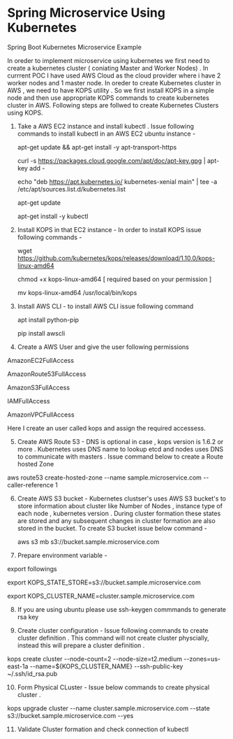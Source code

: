 # Spring Microservice Using Kubernetes
Spring Boot Kubernetes Microservice Example

In oreder to implement microservice using kubernetes we first need to create a kubernetes cluster ( coniating Master and Worker Nodes) . In currrent POC I have used AWS Cloud as the cloud provider where i have 2 worker nodes and 1 master node. In oreder to create Kubernetes cluster in AWS , we need to have KOPS utility . So we first install KOPS in a simple node and then use appropriate KOPS commands to create kubernetes cluster in AWS. Following steps are follwed to create Kubernetes Clusters using KOPS.

1. Take a AWS EC2 instance and install kubectl . Issue following commands to install kubectl in an AWS EC2 ubuntu instance - 
  
      apt-get update && apt-get install -y apt-transport-https
      
      curl -s https://packages.cloud.google.com/apt/doc/apt-key.gpg | apt-key add -
      
      echo "deb https://apt.kubernetes.io/ kubernetes-xenial main" | tee -a /etc/apt/sources.list.d/kubernetes.list
      
      apt-get update
      
      apt-get install -y kubectl
  
 2. Install KOPS in that EC2 instance - In order to install KOPS issue following commands - 
 
    wget https://github.com/kubernetes/kops/releases/download/1.10.0/kops-linux-amd64
    
    chmod +x kops-linux-amd64 [ required based on your permission ]

    mv kops-linux-amd64 /usr/local/bin/kops

3. Install AWS CLI - to install AWS CLI issue following command 
    
    apt install python-pip 
    
    pip install awscli
    
    
4. Create a AWS User and give the user following permissions 
  
  AmazonEC2FullAccess
  
  AmazonRoute53FullAccess
  
  AmazonS3FullAccess
  
  IAMFullAccess
  
  AmazonVPCFullAccess
  
  Here I create an user called kops and assign the required accessess. 
  
 
5. Create AWS Route 53 - DNS is optional in case , kops version is 1.6.2 or more . Kubernetes uses DNS name to lookup etcd and nodes uses DNS to communicate with masters . Issue command below to create a Route hosted Zone 

aws route53 create-hosted-zone --name sample.microservice.com --caller-reference 1

6. Create AWS S3 bucket - Kubernetes clustser's uses AWS S3 bucket's to store information about cluster like Number of Nodes , instance type of each node , kubernetes version . During cluster formation these states are stored and any subsequent changes in cluster formation are also stored in the bucket. To create S3 bucket issue below command - 

    aws s3 mb s3://bucket.sample.microservice.com

7. Prepare environment variable - 

export followings 

export KOPS_STATE_STORE=s3://bucket.sample.microservice.com

export KOPS_CLUSTER_NAME=cluster.sample.microservice.com

8. If you are using ubuntu please use ssh-keygen commmands to generate rsa key 

9.  Create cluster configuration - Issue following commands to create cluster definition . This command will not create cluster physcially, instead this will prepare a cluster definition .

 kops create cluster --node-count=2 --node-size=t2.medium --zones=us-east-1a --name=${KOPS_CLUSTER_NAME}  --ssh-public-key ~/.ssh/id_rsa.pub

10. Form Physical CLuster - Issue below commands to create physical cluster . 

kops upgrade cluster --name cluster.sample.microservice.com --state s3://bucket.sample.microservice.com --yes

11. Validate Cluster formation and check connection of kubectl 
